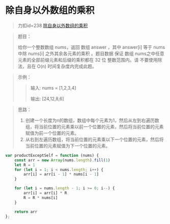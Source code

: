 # 除自身以外数组的乘积
> 力扣id=238 [除自身以外数组的乘积](https://leetcode.cn/problems/product-of-array-except-self/description/)

> 题目：
> 
> 给你一个整数数组 nums，返回 数组 answer ，其中 answer[i] 等于 nums 中除 nums[i] 之外其余各元素的乘积 。题目数据 保证 数组 nums之中任意元素的全部前缀元素和后缀的乘积都在  32 位 整数范围内。请 不要使用除法，且在 O(n) 时间复杂度内完成此题。

> 示例：
>> 输入: nums = [1,2,3,4]
>>
>> 输出: [24,12,8,6]

> 思路：
> 1. 创建一个长度为n的数组，数组中每个元素为1，然后从左到右遍历数组，将当前位置的元素乘以前一个位置的元素，然后将当前位置的元素赋值为前一个位置的元素。
> 2. 从右到左遍历数组，将当前位置的元素乘以下一个位置的元素，然后将当前位置的元素赋值为下一个位置的元素。

```js
var productExceptSelf = function (nums) {
    const arr = new Array(nums.length).fill(1)
    let R = 1
    for (let i = 1; i < nums.length; i++) {
        arr[i] = arr[i - 1] * nums[i - 1]
    }

    for (let i = nums.length - 1; i >= 0; i--) {
        arr[i] = arr[i] * R
        R = R * nums[i]
    }

    return arr
};
```
